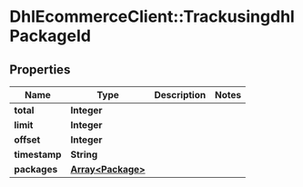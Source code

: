 # DhlEcommerceClient::TrackusingdhlPackageId

## Properties
Name | Type | Description | Notes
------------ | ------------- | ------------- | -------------
**total** | **Integer** |  |
**limit** | **Integer** |  |
**offset** | **Integer** |  |
**timestamp** | **String** |  |
**packages** | [**Array&lt;Package&gt;**](Package.md) |  |


